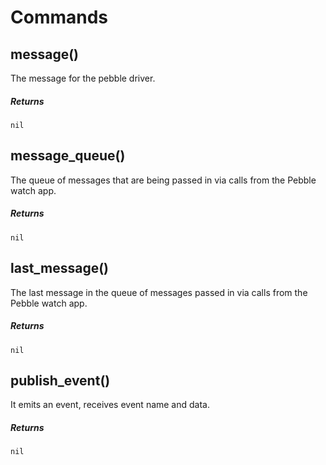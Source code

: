 # Commands

## message() 

The message for the pebble driver.

##### Returns 

`nil`

## message_queue()

The queue of messages that are being passed in via calls from the Pebble watch app.

##### Returns 

`nil`

## last_message()

The last message in the queue of messages passed in via calls from the Pebble watch app.

##### Returns 

`nil`

## publish_event()

It emits an event, receives event name and data.

##### Returns 

`nil`
